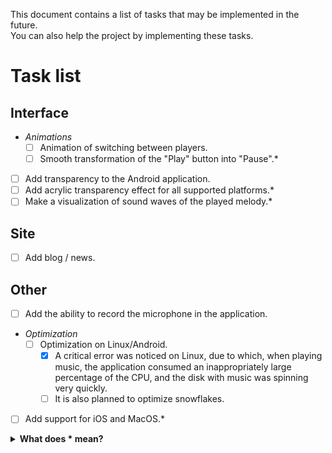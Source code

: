 This document contains a list of tasks that may be implemented in the future.<br>
You can also help the project by implementing these tasks.
# Task list
## Interface
- *Animations*
    - [ ] Animation of switching between players.
    - [ ] Smooth transformation of the "Play" button into "Pause".*
- [ ] Add transparency to the Android application.
- [ ] Add acrylic transparency effect for all supported platforms.*
- [ ] Make a visualization of sound waves of the played melody.*
## Site
- [ ] Add blog / news.
## Other
- [ ] Add the ability to record the microphone in the application.
- *Optimization*
    - [ ] Optimization on Linux/Android.
        - [x] A critical error was noticed on Linux, due to which, when playing music, the application consumed an inappropriately large percentage of the CPU, and the disk with music was spinning very quickly.
        - [ ] It is also planned to optimize snowflakes.
- [ ] Add support for iOS and MacOS.*

<details>

<summary><b>What does * mean?</b></summary>

The star at the end of the task can mean these options:
* It can be very difficult to implement the task.
* The task has no priority.

So you shouldn't hope for the implementation of these tasks.

</details>